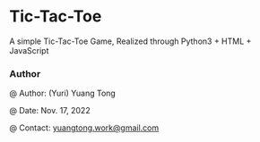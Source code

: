# Tic-Tac-Toe

A simple Tic-Tac-Toe Game, Realized through Python3 + HTML + JavaScript



### Author

@ Author: (Yuri) Yuang Tong 

@ Date: Nov. 17, 2022

@ Contact: yuangtong.work@gmail.com

